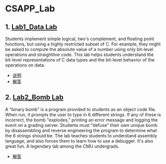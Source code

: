 # CSAPP_Lab

## 1. [Lab1_Data Lab](https://github.com/Schuco-Chen/CSAPP_Lab/tree/master/datalab-handout)

Students implement simple logical, two's complement, and floating point functions, but using a highly restricted subset of C. For example, they might be asked to compute the absolute value of a number using only bit-level operations and straightline code. This lab helps students understand the bit-level representations of C data types and the bit-level behavior of the operations on data. 

- [说明](https://github.com/Schuco-Chen/CSAPP_Lab/blob/master/datalab-handout/Directions)
- [解答](https://github.com/Schuco-Chen/CSAPP_Lab/blob/master/datalab-handout/README.md)

## 2. [Lab2_Bomb Lab](https://github.com/Schuco-Chen/CSAPP_Lab/tree/master/bomb)

A "binary bomb" is a program provided to students as an object code file. When run, it prompts the user to type in 6 different strings. If any of these is incorrect, the bomb "explodes," printing an error message and logging the event on a grading server. Students must "defuse" their own unique bomb by disassembling and reverse engineering the program to determine what the 6 strings should be. The lab teaches students to understand assembly language, and also forces them to learn how to use a debugger. It's also great fun. A legendary lab among the CMU undergrads. 

- [解答](https://github.com/Schuco-Chen/CSAPP_Lab/blob/master/bomb/README.md)